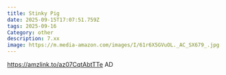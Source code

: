 ```yaml
---
title: Stinky Pig
date: 2025-09-15T17:07:51.759Z
tags: 2025-09-16
Category: other
description: 7.xx
image: https://m.media-amazon.com/images/I/61r6X5GVuOL._AC_SX679_.jpg
---
```

https://amzlink.to/az07CqtAbtTTe AD